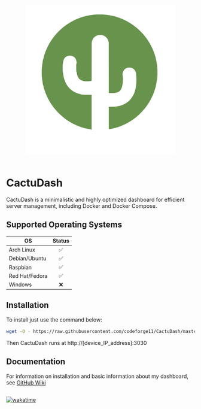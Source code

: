 <br>
<div align="center">
    <img src="https://raw.githubusercontent.com/codeforge11/CactuDash/master/server/static/img/logomark.svg" alt="CactuDash" width="400" />
</div>
</br>

# CactuDash
CactuDash is a minimalistic and highly optimized dashboard for efficient server management, including Docker and Docker Compose.

## Supported Operating Systems

| OS              | Status |
|-----------------|:------:|
| Arch Linux       |   ✅   |
| Debian/Ubuntu   |   ✅   |
| Raspbian        |   ✅   |
| Red Hat/Fedora  |   ✅   |
| Windows         |   ❌   |


## Installation 
To install just use the command below:

```bash
wget -O - https://raw.githubusercontent.com/codeforge11/CactuDash/master/install | sudo bash
```

Then CactuDash runs at http://[device_IP_address]:3030

## Documentation
For information on installation and basic information about my dashboard, see [GitHub Wiki](https://github.com/codeforge11/CactuDash/wiki)

##
[![wakatime](https://wakatime.com/badge/user/f21d1d72-d48f-4c76-8d7d-4781e81e04ec/project/eda3b766-1afe-4547-8180-a53e1ce4f3a3.svg)](https://wakatime.com/badge/user/f21d1d72-d48f-4c76-8d7d-4781e81e04ec/project/eda3b766-1afe-4547-8180-a53e1ce4f3a3)